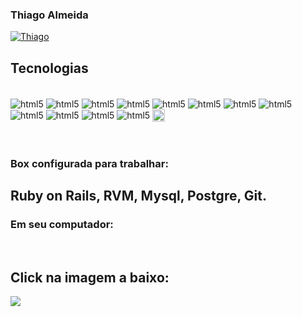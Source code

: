 ###  Thiago Almeida 

[![Thiago](https://github-readme-stats.vercel.app/api?username=codeinsid&show_icons=true&theme=dark#gh-dark-mode-only)](https://github.com/codeinsid/github-readme-stats#gh-dark-mode-only)  

## Tecnologias

<div style="display inline_block"><br/>
    <img align="center" alt="html5" src="https://img.shields.io/badge/Ruby-CC342D?style=for-the-badge&logo=ruby&logoColor=white" /> 
     <img align="center" alt="html5" src="https://img.shields.io/badge/Ruby_on_Rails-CC0000?style=for-the-badge&logo=ruby-on-rails&logoColor=white" />
       <!-- <img align="center" alt="html5" src="https://camo.githubusercontent.com/b54d2e6bf5f15ddf3dd884b7d1bf21c7d5cc8798d119d74a6538c1a1b583a49b/68747470733a2f2f696d672e736869656c64732e696f2f62616467652f446f636b65722d3234393645443f7374796c653d666f722d7468652d6261646765266c6f676f3d646f636b6572266c6f676f436f6c6f723d7768697465" /> -->
        <img align="center" alt="html5" src="https://img.shields.io/badge/Heroku-430098?style=for-the-badge&logo=heroku&logoColor=white" />
       <img align="center" alt="html5" src="https://img.shields.io/badge/GIT-E44C30?style=for-the-badge&logo=git&logoColor=white" />
        <img align="center" alt="html5" src="https://img.shields.io/badge/PostgreSQL-316192?style=for-the-badge&logo=postgresql&logoColor=white" />
         <img align="center" alt="html5" src="https://img.shields.io/badge/MySQL-005C84?style=for-the-badge&logo=mysql&logoColor=white" />
          <img align="center" alt="html5" src="https://img.shields.io/badge/GitHub-100000?style=for-the-badge&logo=github&logoColor=white" />
           <img align="center" alt="html5" src="https://img.shields.io/badge/PHP-777BB4?style=for-the-badge&logo=php&logoColor=white" />
            <img align="center" alt="html5" src="https://img.shields.io/badge/Node.js-43853D?style=for-the-badge&logo=node.js&logoColor=white" />
            <img align="center" alt="html5" src="https://img.shields.io/badge/HTML5-E34F26?style=for-the-badge&logo=html5&logoColor=white" />
            <img align="center" alt="html5" src="https://img.shields.io/badge/CSS3-1572B6?style=for-the-badge&logo=css3&logoColor=white" />
            <img align="center" alt="html5" src="https://img.shields.io/badge/JavaScript-323330?style=for-the-badge&logo=javascript&logoColor=F7DF1E" />
                 <img align="center" alt="html5" src="https://encrypted-tbn0.gstatic.com/images?q=tbn:ANd9GcTwespLTIyRBvVI2CUcwDqTM0L9cIy0wuluCIvWKfn7mWCew8Zd" height="20 widght="50" /> </div> </br></br>
         

### Box configurada para trabalhar: 
## Ruby on Rails, RVM, Mysql, Postgre, Git.  
### Em seu computador:
</br>

## Click na imagem a baixo: 

<a href="https://app.vagrantup.com/Codeinsid/boxes/rails-dev-20"><img src="https://howtoprogram.xyz/wp-content/uploads/2016/07/Install-Vagrant-On-Ubuntu.png" class="media-object  img-responsive img-thumbnail"></a>
